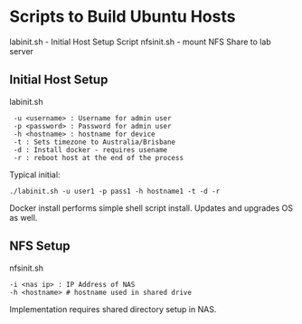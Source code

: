 # Scripts to Build Ubuntu Hosts

labinit.sh - Initial Host Setup Script
nfsinit.sh - mount NFS Share to lab server

## Initial Host Setup

labinit.sh

	 -u <username> : Username for admin user
	 -p <password> : Password for admin user
	 -h <hostname> : hostname for device
	 -t : Sets timezone to Australia/Brisbane
	 -d : Install docker - requires usename
	 -r : reboot host at the end of the process

Typical initial:
```
./labinit.sh -u user1 -p pass1 -h hostname1 -t -d -r
```

Docker install performs simple shell script install.
Updates and upgrades OS as well.

## NFS Setup

nfsinit.sh

	-i <nas ip> : IP Address of NAS
	-h <hostname> # hostname used in shared drive
	
Implementation requires shared directory setup in NAS. 

